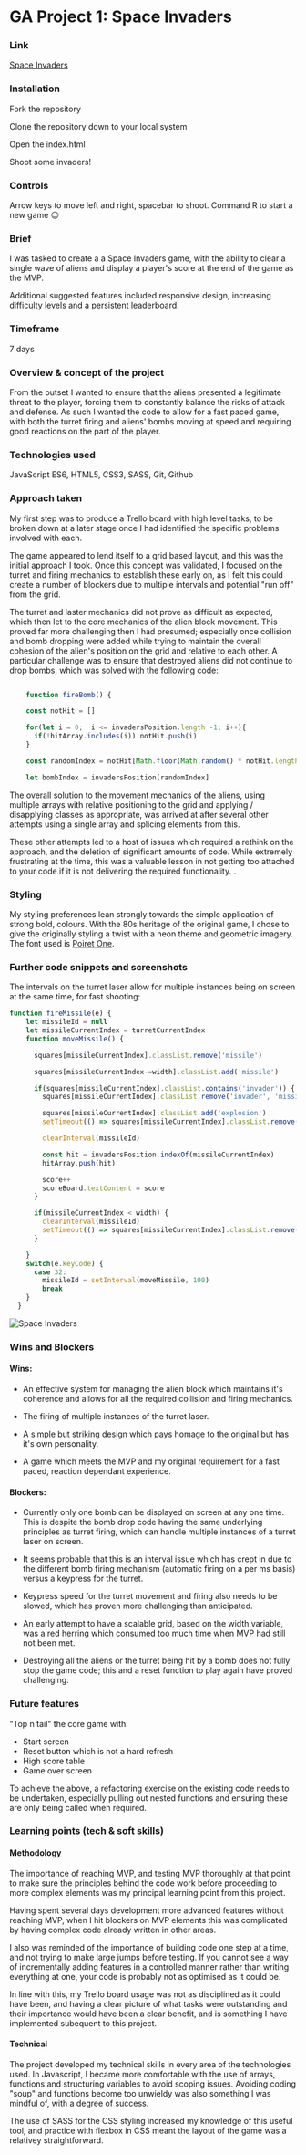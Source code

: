 # GA Project 1: Space Invaders 

### Link

[Space Invaders](https://acadonis.github.io/space-invaders/)

### Installation

Fork the repository

Clone the repository down to your local system

Open the index.html

Shoot some invaders! 

### Controls

Arrow keys to move left and right, spacebar to shoot. Command R to start a new game :wink:

### Brief

I was tasked to create a a Space Invaders game, with the ability to clear a single wave of aliens and display a player's score at the end of the game as the MVP.

Additional suggested features included responsive design, increasing difficulty levels and a persistent leaderboard.

### Timeframe

7 days

### Overview & concept of the project

From the outset I wanted to ensure that the aliens presented a legitimate threat to the player, forcing them to constantly balance the risks of attack and defense. As such I wanted the code to allow for a fast paced game, with both the turret firing and aliens' bombs moving at speed and requiring good reactions on the part of the player.

### Technologies used

JavaScript ES6, HTML5, CSS3, SASS, Git, Github

### Approach taken

My first step was to produce a Trello board with high level tasks, to be broken down at a later stage once I had identified the specific problems involved with each. 

The game appeared to lend itself to a grid based layout, and this was the initial approach I took. Once this concept was validated, I focused on the turret and firing mechanics to establish these early on, as I felt this could create a number of blockers due to multiple intervals and potential "run off" from the grid.

The turret and laster mechanics did not prove as difficult as expected, which then let to the core mechanics of the alien block movement. This proved far more challenging then I had presumed; especially once collision and bomb dropping were added while trying to maintain the overall cohesion of the alien's position on the grid and relative to each other. A particular challenge was to ensure that destroyed aliens did not continue to drop bombs, which was solved with the following code:

```Javascript

    function fireBomb() {

    const notHit = []

    for(let i = 0;  i <= invadersPosition.length -1; i++){
      if(!hitArray.includes(i)) notHit.push(i)
    }

    const randomIndex = notHit[Math.floor(Math.random() * notHit.length)]

    let bombIndex = invadersPosition[randomIndex]
```

The overall solution to the movement mechanics of the aliens, using multiple arrays with relative positioning to the grid and applying / disapplying classes as appropriate, was arrived at after several other attempts using a single array and splicing elements from this. 

These other attempts led to a host of issues which required a rethink on the approach, and the deletion of significant amounts of code. While extremely frustrating at the time, this was a valuable lesson in not getting too attached to your code if it is not delivering the required functionality. . 

### Styling

My styling preferences lean strongly towards the simple application of strong bold, colours. With the 80s heritage of the original game, I chose to give the originally styling a twist with a neon theme and geometric imagery. The font used is [Poiret One](https://fonts.google.com/specimen/Poiret+One).

### Further code snippets and screenshots

The intervals on the turret laser allow for multiple instances being on screen at the same time, for fast shooting:

```Javascript
function fireMissile(e) {
    let missileId = null
    let missileCurrentIndex = turretCurrentIndex
    function moveMissile() {

      squares[missileCurrentIndex].classList.remove('missile')

      squares[missileCurrentIndex-=width].classList.add('missile')

      if(squares[missileCurrentIndex].classList.contains('invader')) {
        squares[missileCurrentIndex].classList.remove('invader', 'missile')

        squares[missileCurrentIndex].classList.add('explosion')
        setTimeout(() => squares[missileCurrentIndex].classList.remove('explosion'), 250)

        clearInterval(missileId)

        const hit = invadersPosition.indexOf(missileCurrentIndex)
        hitArray.push(hit)

        score++
        scoreBoard.textContent = score
      }

      if(missileCurrentIndex < width) {
        clearInterval(missileId)
        setTimeout(() => squares[missileCurrentIndex].classList.remove('missile'), 100)
      }

    }
    switch(e.keyCode) {
      case 32:
        missileId = setInterval(moveMissile, 100)
        break
    }
  }
```

![Space Invaders](./readme/spaceinvaders.gif)

### Wins and Blockers

#### Wins:
* An effective system for managing the alien block which maintains it's coherence and allows for all the required collision and firing mechanics. 

* The firing of multiple instances of the turret laser.

* A simple but striking design which pays homage to the original but has it's own personality. 

* A game which meets the MVP and my original requirement for a fast paced, reaction dependant experience.

#### Blockers:
* Currently only one bomb can be displayed on screen at any one time. This is despite the bomb drop code having the same underlying principles as turret firing, which can handle multiple instances of a turret laser on screen. 

* It seems probable that this is an interval issue which has crept in due to the different bomb firing mechanism (automatic firing on a per ms basis) versus a keypress for the turret.

* Keypress speed for the turret movement and firing also needs to be slowed, which has proven more challenging than anticipated.

* An early attempt to have a scalable grid, based on the width variable, was a red herring which consumed too much time when MVP had still not been met. 

* Destroying all the aliens or the turret being hit by a bomb does not fully stop the game code; this and a reset function to play again have proved challenging. 

### Future features

"Top n tail" the core game with:

* Start screen
* Reset button which is not a hard refresh
* High score table
* Game over screen

To achieve the above, a refactoring exercise on the existing code needs to be undertaken, especially pulling out nested functions and ensuring these are only being called when required. 

### Learning points (tech & soft skills)

#### Methodology
The importance of reaching MVP, and testing MVP thoroughly at that point to make sure the principles behind the code work  before proceeding to more complex elements was my principal learning point from this project. 

Having spent several days development more advanced features without reaching MVP, when I hit blockers on MVP elements this was complicated by having complex code already written in other areas. 

I also was reminded of the importance of building code one step at a time, and not trying to make large jumps before testing. If you cannot see a way of incrementally adding features in a controlled manner rather than writing everything at one, your code is probably not as optimised as it could be.

In line with this, my Trello board usage was not as disciplined as it could have been, and having a clear picture of what tasks were outstanding and their importance would have been a clear benefit, and is something I have implemented subequent to this project. 

#### Technical
The project developed my technical skills in every area of the technologies used. In Javascript, I became more comfortable with the use of arrays, functions and structuring variables to avoid scoping issues. Avoiding coding "soup" and functions become too unwieldy was also something I was mindful of, with a degree of success.

The use of SASS for the CSS styling increased my knowledge of this useful tool, and practice with flexbox in CSS meant the layout of the game was a relativey straightforward. 








